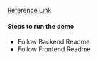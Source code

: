 [Reference Link](https://github.com/stefanwille/openapi-generator-typescript-example)

#### Steps to run the demo
- Follow Backend Readme
- Follow Frontend Readme